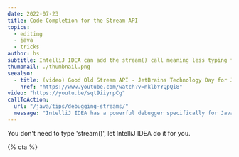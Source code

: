 ```yaml
---
date: 2022-07-23
title: Code Completion for the Stream API
topics:
  - editing
  - java
  - tricks
author: hs
subtitle: IntelliJ IDEA can add the stream() call meaning less typing for you.
thumbnail: ./thumbnail.png
seealso:
  - title: (video) Good Old Stream API - JetBrains Technology Day for Java
    href: "https://www.youtube.com/watch?v=nklbYYQpQi8"
video: "https://youtu.be/sqt9iiyrpCg"
callToAction:
  url: "/java/tips/debugging-streams/"
  message: "IntelliJ IDEA has a powerful debugger specifically for Java Streams. Check it out!"
---
```


You don't need to type 'stream()', let IntelliJ IDEA do it for you.

{% cta %}

